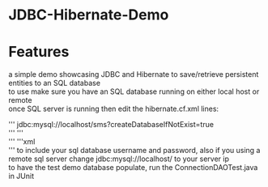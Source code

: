 # JDBC-Hibernate-Demo

# Features
a simple demo showcasing JDBC and Hibernate to save/retrieve persistent entities to an SQL database<br>
to use make sure you have an SQL database running on either local host or remote<br>
once SQL server is running then edit the hibernate.cf.xml lines:<br>

'''
<property name="connection.url">jdbc:mysql://localhost/sms?createDatabaseIfNotExist=true</property><br>
'''
'''
<property name="connection.username"></property><br>
'''
'''xml
<property name="connection.password"></property><br>
'''
to include your sql database username and password, also if you using a remote sql server change jdbc:mysql://localhost/ to your server ip<br>
to have the test demo database populate, run the ConnectionDAOTest.java in JUnit<br>
